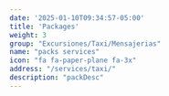 ```yaml
---
date: '2025-01-10T09:34:57-05:00'
title: 'Packages'
weight: 3
group: "Excursiones/Taxi/Mensajerias"
name: "packs services"
icon: "fa fa-paper-plane fa-3x"
address: "/services/taxi/"
description: "packDesc"
---
```

